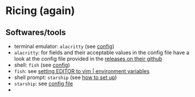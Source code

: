 # Ricing (again)

## Softwares/tools

- terminal emulator: `alacritty` (see [config](config/alacritty/alacritty.yml))  
- `alacritty`: for fields and their acceptable values in the config file have a look at the config file provided in the [releases on their github](https://github.com/alacritty/alacritty/releases)
- shell: `fish` (see [config](config/fish/config.fish))
- `fish`: see [setting EDITOR to vim | environment variables](https://fishshell.com/docs/current/faq.html#why-doesn-t-set-ux-exported-universal-variables-seem-to-work)  
- shell prompt: `starship` (see [how to set up](https://starship.rs/guide/#step-2-setup-your-shell-to-use-starship))
- `starship`: see [config file](config/starship.toml)
- 
